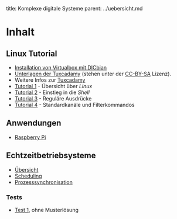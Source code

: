 title: Komplexe digitale Systeme
parent: ../uebersicht.md

# Inhalt
## Linux Tutorial
* [Installation von Virtualbox mit DICbian](dicbian.html)
* [Unterlagen der Tuxcadamy](grd1-de-manual.pdf) (stehen unter der [CC-BY-SA](http://creativecommons.org/licenses/by-sa/4.0/)
  Lizenz).
* Weitere Infos zur [Tuxcadamy](https://www.tuxcademy.org/)
* [Tutorial 1](tutorial1.html) - Übersicht über *Linux*
* [Tutorial 2](tutorial2.html) - Einstieg in die *Shell*
* [Tutorial 3](tutorial3.html) - Reguläre Ausdrücke
* [Tutorial 4](tutorial4.html) - Standardkanäle und Filterkommandos

## Anwendungen
* [Raspberry Pi](raspberrypi.html)

## Echtzeitbetriebsysteme
* [Übersicht](echtzeitbetriebssysteme.html)
* [Scheduling](scheduling.html)
* [Prozesssynchronisation](synchronisation.html)

### Tests
* [Test 1](test_rtos_1.pdf), ohne Musterlösung
